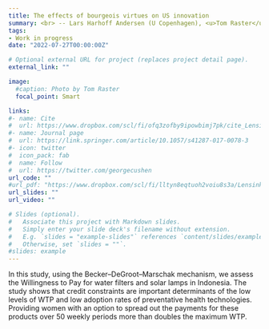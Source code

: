 ```yaml
---
title: The effects of bourgeois virtues on US innovation
summary: <br> -- Lars Harhoff Andersen (U Copenhagen), <u>Tom Raster</u> <br> <i>Work in progress</i> <br> <br> Praising hard work, risk-taking, and wealth accumulation, so-called bourgeois virtues, are hypothesized drivers of innovation and growth (McCloskey,2006, 2010, 2016). We test this claim, devising a new first-name-based measure of bourgeois virtues and leveraging quasi-exogenous exposure to the bourgeoisie that is provided by road trips of Henry Ford and Thomas Edison ("The Vagabonds") across the US (1914-24). Using variations in the timing of the road trips and the counties Ford and Edison visited, we find that their visits caused an increase in bourgeois virtues and patenting.
tags:
- Work in progress
date: "2022-07-27T00:00:00Z"

# Optional external URL for project (replaces project detail page).
external_link: ""

image:
  #caption: Photo by Tom Raster
  focal_point: Smart

links:
#- name: Cite
#  url: https://www.dropbox.com/scl/fi/ofq3zofby9ipowbimj7pk/cite_Lensink_Raster_Timmer_2017_Liquidity-Constraints-and-Willingness-to-Pay-for-Solar-Lamps-and-Water-Filters-in-Jakarta.txt?rlkey=3nf7i4o6kbrpoz6po7ecy8lo1&dl=0
#- name: Journal page
#  url: https://link.springer.com/article/10.1057/s41287-017-0078-3
#- icon: twitter
#  icon_pack: fab
#  name: Follow
#  url: https://twitter.com/georgecushen
url_code: ""
#url_pdf: "https://www.dropbox.com/scl/fi/lltyn8eqtuoh2voiu8s3a/Lensink_Raster_Timmer_2017_Liquidity-Constraints-and-Willingness-to-Pay-for-Solar-Lamps-and-Water-Filters-in-Jakarta.pdf?rlkey=2zs3qsxio2x4849ipge4t2yar&dl=0"
url_slides: ""
url_video: ""

# Slides (optional).
#   Associate this project with Markdown slides.
#   Simply enter your slide deck's filename without extension.
#   E.g. `slides = "example-slides"` references `content/slides/example-slides.md`.
#   Otherwise, set `slides = ""`.
#slides: example
---
```


In this study, using the Becker–DeGroot–Marschak mechanism, we assess the Willingness to Pay for water filters and solar lamps in Indonesia. The study shows that credit constraints are important determinants of the low levels of WTP and low adoption rates of preventative health technologies. Providing women with an option to spread out the payments for these products over 50 weekly periods more than doubles the maximum WTP.
